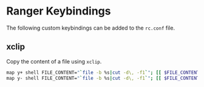 # Ranger Keybindings
The following custom keybindings can be added to the `rc.conf` file.

## xclip
Copy the content of a file using `xclip`.

```bash
map y+ shell FILE_CONTENT="`file -b %s|cut -d\, -f1`"; [[ $FILE_CONTENT =~ "text" ]] && xclip -selection clipboard < %s || echo "can't copy '$FILE_CONTENT'"
map y- shell FILE_CONTENT="`file -b %s|cut -d\, -f1`"; [[ $FILE_CONTENT =~ "text" ]] && xclip < %s || echo "can't copy '$FILE_CONTENT'"
```
